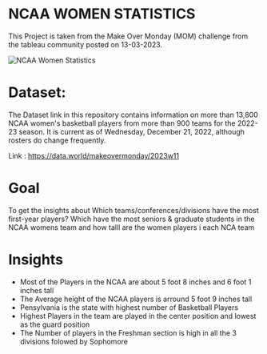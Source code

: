# NCAA WOMEN STATISTICS
This Project is taken from the Make Over Monday (MOM) challenge from the tableau community posted on 13-03-2023.

![NCAA Women Statistics](https://user-images.githubusercontent.com/91108341/229926701-650dadbe-bd25-4805-991c-401fa5d21ba7.png)

# Dataset:
 
The Dataset link in this repository contains information on more than 13,800 NCAA women's basketball players from more than 900 teams for the 2022-23 season. It is current as of Wednesday, December 21, 2022, although rosters do change frequently.

Link : https://data.world/makeovermonday/2023w11

# Goal

To get the insights about Which teams/conferences/divisions have the most first-year players? Which have the most seniors & graduate students in the NCAA womens team and how talll are the women players i each NCA team

# Insights
- Most of the Players in the NCAA are about 5 foot 8 inches and 6 foot 1 inches tall
- The Average height of the NCAA players is arround 5 foot 9 inches tall
- Pensylvania is the state with highest number of Basketball Players
- Highest Players in the team are played in the center position and lowest as the guard position
- The Number of players in the Freshman section is high in all the 3 divisions folowed by Sophomore
